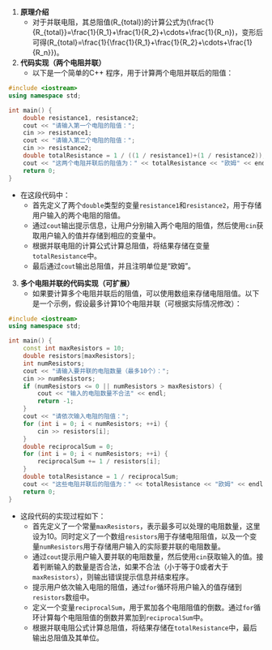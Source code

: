 1. **原理介绍**
   - 对于并联电阻，其总阻值\(R_{total}\)的计算公式为\(\frac{1}{R_{total}}=\frac{1}{R_1}+\frac{1}{R_2}+\cdots+\frac{1}{R_n}\)，变形后可得\(R_{total}=\frac{1}{\frac{1}{R_1}+\frac{1}{R_2}+\cdots+\frac{1}{R_n}}\)。
2. **代码实现（两个电阻并联）**
   - 以下是一个简单的C++ 程序，用于计算两个电阻并联后的阻值：
```cpp
#include <iostream>
using namespace std;

int main() {
    double resistance1, resistance2;
    cout << "请输入第一个电阻的阻值：";
    cin >> resistance1;
    cout << "请输入第二个电阻的阻值：";
    cin >> resistance2;
    double totalResistance = 1 / ((1 / resistance1)+(1 / resistance2));
    cout << "这两个电阻并联后的阻值为：" << totalResistance << "欧姆" << endl;
    return 0;
}
```
   - 在这段代码中：
     - 首先定义了两个`double`类型的变量`resistance1`和`resistance2`，用于存储用户输入的两个电阻的阻值。
     - 通过`cout`输出提示信息，让用户分别输入两个电阻的阻值，然后使用`cin`获取用户输入的值并存储到相应的变量中。
     - 根据并联电阻的计算公式计算总阻值，将结果存储在变量`totalResistance`中。
     - 最后通过`cout`输出总阻值，并且注明单位是“欧姆”。
3. **多个电阻并联的代码实现（可扩展）**
   - 如果要计算多个电阻并联后的阻值，可以使用数组来存储电阻阻值。以下是一个示例，假设最多计算10个电阻并联（可根据实际情况修改）：
```cpp
#include <iostream>
using namespace std;

int main() {
    const int maxResistors = 10;
    double resistors[maxResistors];
    int numResistors;
    cout << "请输入要并联的电阻数量（最多10个）：";
    cin >> numResistors;
    if (numResistors <= 0 || numResistors > maxResistors) {
        cout << "输入的电阻数量不合法" << endl;
        return -1;
    }
    cout << "请依次输入电阻的阻值：";
    for (int i = 0; i < numResistors; ++i) {
        cin >> resistors[i];
    }
    double reciprocalSum = 0;
    for (int i = 0; i < numResistors; ++i) {
        reciprocalSum += 1 / resistors[i];
    }
    double totalResistance = 1 / reciprocalSum;
    cout << "这些电阻并联后的阻值为：" << totalResistance << "欧姆" << endl;
    return 0;
}
```
   - 这段代码的实现过程如下：
     - 首先定义了一个常量`maxResistors`，表示最多可以处理的电阻数量，这里设为10。同时定义了一个数组`resistors`用于存储电阻阻值，以及一个变量`numResistors`用于存储用户输入的实际要并联的电阻数量。
     - 通过`cout`提示用户输入要并联的电阻数量，然后使用`cin`获取输入的值。接着判断输入的数量是否合法，如果不合法（小于等于0或者大于`maxResistors`），则输出错误提示信息并结束程序。
     - 提示用户依次输入电阻的阻值，通过`for`循环将用户输入的值存储到`resistors`数组中。
     - 定义一个变量`reciprocalSum`，用于累加各个电阻阻值的倒数。通过`for`循环计算每个电阻阻值的倒数并累加到`reciprocalSum`中。
     - 根据并联电阻公式计算总阻值，将结果存储在`totalResistance`中，最后输出总阻值及其单位。